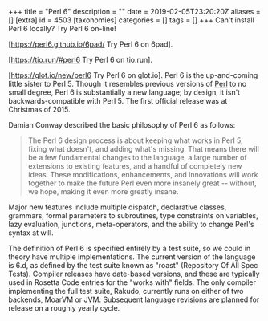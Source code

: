 +++
title = "Perl 6"
description = ""
date = 2019-02-05T23:20:20Z
aliases = []
[extra]
id = 4503
[taxonomies]
categories = []
tags = []
+++
Can't install Perl 6 locally?
Try Perl 6 on-line!

[https://perl6.github.io/6pad/ Try Perl 6 on 6pad].

[https://tio.run/#perl6 Try Perl 6 on tio.run].

[https://glot.io/new/perl6 Try Perl 6 on glot.io].
Perl 6 is the up-and-coming little sister to Perl 5.
Though it resembles previous versions of [Perl](https://rosettacode.org/wiki/Perl) to no small degree, Perl 6 is substantially a new language; by design, it isn't backwards-compatible with Perl 5.
The first official release was at Christmas of 2015.

Damian Conway described the basic philosophy of Perl 6 as follows:

<blockquote>The Perl 6 design process is about keeping what works in Perl 5, fixing what doesn't, and adding what's missing. That means there will be a few fundamental changes to the language, a large number of extensions to existing features, and a handful of completely new ideas. These modifications, enhancements, and innovations will work together to make the future Perl even more insanely great -- without, we hope, making it even more greatly insane.</blockquote>

Major new features include multiple dispatch, declarative classes, grammars, formal parameters to subroutines, type constraints on variables, lazy evaluation, junctions, meta-operators, and the ability to change Perl's syntax at will.

The definition of Perl 6 is specified entirely by a test suite, so we could in theory have multiple implementations.
The current version of the language is 6.d, as defined by the test suite known as "roast" (Repository Of All Spec Tests).
Compiler releases have date-based versions, and these are typically used in Rosetta Code entries for the "works with" fields.
The only compiler implementing the full test suite, Rakudo, currently runs on either of two backends, MoarVM or JVM.
Subsequent language revisions are planned for release on a roughly yearly cycle.

<br clear=right><!-- Stop the category list and infobox from overlapping -->

